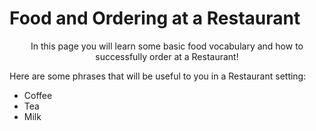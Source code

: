 <h1>Food and Ordering at a Restaurant</h1>

<p style="text-align:center;"> In this page you will learn some basic food vocabulary and how to successfully order at a Restaurant!</p>

<p style="text-align:left;">Here are some phrases that will be useful to you in a Restaurant setting:</p>

 <ul>
  <li>Coffee</li>
  <li>Tea</li>
  <li>Milk</li>
</ul>  

<style>
#div1 {
  font-size:48px;
}
</style>
<link rel="stylesheet" href="https://cdnjs.cloudflare.com/ajax/libs/font-awesome/4.7.0/css/font-awesome.min.css">
<body>

<div id="div1" class="fa"></div>

<script>
function hand() {
  var a;
  a = document.getElementById("div1");
  a.innerHTML = "&#xf25a;";
  setTimeout(function () {
      a.innerHTML = "&#xf256;";
    }, 500);
  setTimeout(function () {
      a.innerHTML = "&#xf259;";
    }, 1000);
  setTimeout(function () {
      a.innerHTML = "&#xf256;";
    }, 1500);
}
hand();
setInterval(hand, 2000);
</script>

 <div class="ag-format-container">
        <div class="js-icon_box ag-icon_box">
            <div class="ag-icon_item">
              <img src="https://raw.githack.com/SochavaAG/example-mycode/master/pens/1_images/avatar-1.png" alt="" />
            </div>
          <div class="ag-icon_item">
              <img src="https://raw.githack.com/SochavaAG/example-mycode/master/pens/1_images/avatar-20.png" alt="" />
            </div>
          <div class="ag-icon_item">
              <img src="https://raw.githack.com/SochavaAG/example-mycode/master/pens/1_images/avatar-3.png" alt="" />
            </div>
          <div class="ag-icon_item">
              <img src="https://raw.githack.com/SochavaAG/example-mycode/master/pens/1_images/avatar-4.png" alt="" />
            </div>
          <div class="ag-icon_item">
              <img src="https://raw.githack.com/SochavaAG/example-mycode/master/pens/1_images/avatar-15.png" alt="" />
            </div>
          <div class="ag-icon_item">
            <img src="https://raw.githack.com/SochavaAG/example-mycode/master/pens/1_images/avatar-6.png" alt="" />
          </div>
          <div class="ag-icon_item">
            <img src="https://raw.githack.com/SochavaAG/example-mycode/master/pens/1_images/avatar-17.png" alt="" />
          </div>
          <div class="ag-icon_item">
            <img src="https://raw.githack.com/SochavaAG/example-mycode/master/pens/1_images/avatar-8.png" alt="" />
          </div>
          <div class="ag-icon_item">
            <img src="https://raw.githack.com/SochavaAG/example-mycode/master/pens/1_images/avatar-22.png" alt="" />
          </div>
          <div class="ag-icon_item">
            <img src="https://raw.githack.com/SochavaAG/example-mycode/master/pens/1_images/avatar-10.png" alt="" />
          </div>
        </div>
  </div>

